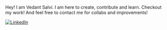 Hey! I am Vedant Salvi. I am here to create, contribute and learn. Checkout my work! And feel free to contact me for collabs and improvements!

[![LinkedIn](https://img.shields.io/badge/LinkedIn-%230077B5.svg?logo=linkedin&logoColor=white)](https://www.linkedin.com/in/vedant-salvi-018a4a283/)
